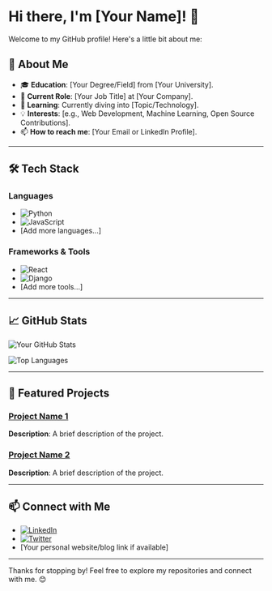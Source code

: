 # Hi there, I'm [Your Name]! 👋

Welcome to my GitHub profile! Here's a little bit about me:

## 🚀 About Me

- 🎓 **Education**: [Your Degree/Field] from [Your University].
- 💼 **Current Role**: [Your Job Title] at [Your Company].
- 🌱 **Learning**: Currently diving into [Topic/Technology].
- 💡 **Interests**: [e.g., Web Development, Machine Learning, Open Source Contributions].
- 📫 **How to reach me**: [Your Email or LinkedIn Profile].

---

## 🛠️ Tech Stack

### Languages
- ![Python](https://img.shields.io/badge/-Python-3776AB?style=for-the-badge&logo=python&logoColor=white)
- ![JavaScript](https://img.shields.io/badge/-JavaScript-F7DF1E?style=for-the-badge&logo=javascript&logoColor=black)
- [Add more languages...]

### Frameworks & Tools
- ![React](https://img.shields.io/badge/-React-61DAFB?style=for-the-badge&logo=react&logoColor=black)
- ![Django](https://img.shields.io/badge/-Django-092E20?style=for-the-badge&logo=django&logoColor=white)
- [Add more tools...]

---

## 📈 GitHub Stats

![Your GitHub Stats](https://github-readme-stats.vercel.app/api?username=YourUsername&show_icons=true&theme=radical)

![Top Languages](https://github-readme-stats.vercel.app/api/top-langs/?username=YourUsername&layout=compact&theme=radical)

---

## 🌟 Featured Projects

### [Project Name 1](https://github.com/YourUsername/Project1)
**Description**: A brief description of the project.

### [Project Name 2](https://github.com/YourUsername/Project2)
**Description**: A brief description of the project.

---

## 📫 Connect with Me

- [![LinkedIn](https://img.shields.io/badge/-LinkedIn-0A66C2?style=for-the-badge&logo=linkedin&logoColor=white)](https://www.linkedin.com/in/YourProfile)
- [![Twitter](https://img.shields.io/badge/-Twitter-1DA1F2?style=for-the-badge&logo=twitter&logoColor=white)](https://twitter.com/YourProfile)
- [Your personal website/blog link if available]

---

Thanks for stopping by! Feel free to explore my repositories and connect with me. 😊
